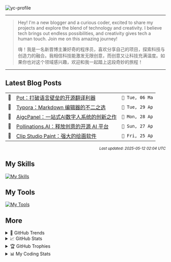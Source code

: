 ![yc-profile](./resource/profile-banner.gif)

---

> Hey! I'm a new blogger and a curious coder, excited to share my projects and explore the blend of technology and creativity. I believe tech brings out endless possibilities, and creativity gives tech a human touch. Join me on this amazing journey!
> 
> 嗨！我是一名新晋博主兼好奇的程序员，喜欢分享自己的项目，探索科技与创造力的融合。我相信科技能激发无限创意，而创意又让科技充满温度。如果你也对这个领域感兴趣，欢迎和我一起踏上这段奇妙的旅程！
---

<!-- BLOG-POSTS:START -->
## Latest Blog Posts

<table>
<tr>
  <td>📝</td>
  <td><a href='https://ninblog.ycstation.work/post/25050601/'>Pot：打破语言壁垒的开源翻译利器</a></td>
  <td><code>📅 Tue, 06 Ma</code></td>
</tr>
<tr>
  <td>📝</td>
  <td><a href='https://ninblog.ycstation.work/post/25042901/'>Typora：Markdown 编辑器的不二之选</a></td>
  <td><code>📅 Tue, 29 Ap</code></td>
</tr>
<tr>
  <td>📝</td>
  <td><a href='https://ninblog.ycstation.work/post/25042801/'>AigcPanel：一站式AI数字人系统的创新之作</a></td>
  <td><code>📅 Mon, 28 Ap</code></td>
</tr>
<tr>
  <td>📝</td>
  <td><a href='https://ninblog.ycstation.work/post/25042701/'>Pollinations.AI：释放创意的开源 AI 平台</a></td>
  <td><code>📅 Sun, 27 Ap</code></td>
</tr>
<tr>
  <td>📝</td>
  <td><a href='https://ninblog.ycstation.work/post/25042501/'>Clip Studio Paint：强大的绘画软件</a></td>
  <td><code>📅 Fri, 25 Ap</code></td>
</tr>
</table>

<p align='right'><sup><i>Last updated: 2025-05-12 02:04 UTC</i></sup></p>

<!-- BLOG-POSTS:END -->

## My Skills

[![My Skills](https://skillicons.dev/icons?i=java,kotlin,nodejs,discordjs,bots,django,docker,html,css,js,bootstrap,jquery,electron,express,flask,gcp,git,githubactions,kafka,markdown,mongodb,mysql,npm,python,redis,spring,yarn&perline=10)](https://skillicons.dev)

## My Tools

[![My Tools](https://skillicons.dev/icons?i=androidstudio,apple,arch,arduino,bash,cloudflare,codepen,debian,discord,github,gmail,heroku,idea,instagram,linkedin,linux,mastodon,mint,notion,postman,powershell,raspberrypi,stackoverflow,twitter,ubuntu,vercel,vscode,webstorm,windows&perline=10)](https://skillicons.dev)

## More

<details>

  <summary>🌟 GitHub Trends</summary>

  <a href="#">![Github stats](https://api.githubtrends.io/user/svg/9guest/langs?time_range=one_year&include_private=True&loc_metric=changed&compact=True&theme=classic)</a>
  <a href="#">![Top Langs](https://api.githubtrends.io/user/svg/9guest/repos?time_range=one_year&group=other&loc_metric=changed&theme=classic)</a>

</details>

<details>

  <summary>📈 GitHub Stats</summary>

  | <a href="#"><img align="center" src="https://github-readme-stats.vercel.app/api?username=9guest&show_icons=true&include_all_commits=true&theme=transparent&hide_border=true" alt="9guest's github stats" /></a> | <a href="#"><img align="center" src="https://github-readme-stats.vercel.app/api/top-langs/?username=9guest&layout=compact&theme=transparent&hide_border=true" /></a> |
| ------------- | ------------- |

</details>

<details>

  <summary>🏆 GitHub Trophies</summary>

  ![My GitHub trophies](https://github-profile-trophy.vercel.app/?username=9guest&theme=radical&no-frame=true&no-bg=true)

</details>

<details>
  
  <summary>📊 My Coding Stats</summary>
 
  <br>

  ![My's WakaTime stats](https://github-readme-stats.vercel.app/api/wakatime?username=kyuguest\&layout=compact)
  
  <!--START_SECTION:waka-->
![Code Time](http://img.shields.io/badge/Code%20Time-130%20hrs%2041%20mins-blue)

![Profile Views](http://img.shields.io/badge/Profile%20Views-15-blue)

📅 **I'm Most Productive on Monday** 

```text
Monday                   5 commits           ██████████████░░░░░░░░░░░   55.56 % 
Tuesday                  0 commits           ░░░░░░░░░░░░░░░░░░░░░░░░░   00.00 % 
Wednesday                1 commits           ███░░░░░░░░░░░░░░░░░░░░░░   11.11 % 
Thursday                 0 commits           ░░░░░░░░░░░░░░░░░░░░░░░░░   00.00 % 
Friday                   2 commits           ██████░░░░░░░░░░░░░░░░░░░   22.22 % 
Saturday                 1 commits           ███░░░░░░░░░░░░░░░░░░░░░░   11.11 % 
Sunday                   0 commits           ░░░░░░░░░░░░░░░░░░░░░░░░░   00.00 % 
```


📊 **This Week I Spent My Time On** 

```text
🕑︎ Time Zone: Asia/Kuala_Lumpur

💬 Programming Languages: 
Other                    36 hrs 52 mins      █████████████████████░░░░   82.34 % 
Markdown                 3 hrs 44 mins       ██░░░░░░░░░░░░░░░░░░░░░░░   08.36 % 
HTML                     3 hrs 3 mins        ██░░░░░░░░░░░░░░░░░░░░░░░   06.81 % 
YAML                     18 mins             ░░░░░░░░░░░░░░░░░░░░░░░░░   00.70 % 
JavaScript               18 mins             ░░░░░░░░░░░░░░░░░░░░░░░░░   00.69 % 

🔥 Editors: 
Chrome                   33 hrs 26 mins      ███████████████████░░░░░░   74.67 % 
VS Code                  6 hrs 17 mins       ████░░░░░░░░░░░░░░░░░░░░░   14.03 % 
Histre                   4 hrs 15 mins       ██░░░░░░░░░░░░░░░░░░░░░░░   09.50 % 
Edge                     28 mins             ░░░░░░░░░░░░░░░░░░░░░░░░░   01.05 % 
Cursor                   20 mins             ░░░░░░░░░░░░░░░░░░░░░░░░░   00.75 % 

🐱‍💻 Projects: 
nin-blog                 23 hrs 32 mins      █████████████░░░░░░░░░░░░   52.55 % 
Travelers-Backpack       9 hrs 21 mins       █████░░░░░░░░░░░░░░░░░░░░   20.88 % 
Unknown Project          4 hrs 16 mins       ██░░░░░░░░░░░░░░░░░░░░░░░   09.55 % 
dls-worker               1 hr 59 mins        █░░░░░░░░░░░░░░░░░░░░░░░░   04.44 % 
v2rayNvpn                1 hr 57 mins        █░░░░░░░░░░░░░░░░░░░░░░░░   04.38 % 

💻 Operating System: 
Windows                  40 hrs 32 mins      ███████████████████████░░   90.50 % 
Unknown OS               4 hrs 15 mins       ██░░░░░░░░░░░░░░░░░░░░░░░   09.50 % 
```

**I Mostly Code in JavaScript** 

```text
JavaScript               2 repos             ██████████░░░░░░░░░░░░░░░   40.00 % 
HTML                     2 repos             ██████████░░░░░░░░░░░░░░░   40.00 % 
CSS                      1 repo              █████░░░░░░░░░░░░░░░░░░░░   20.00 % 
```




 Last Updated on 12/05/2025 06:17:07 UTC
<!--END_SECTION:waka-->

</details>
